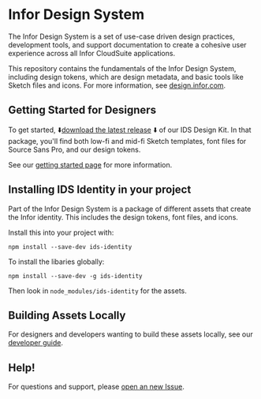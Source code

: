 # Infor Design System

The Infor Design System is a set of use-case driven design practices, development tools, and support documentation to create a cohesive user experience across all Infor CloudSuite applications.

This repository contains the fundamentals of the Infor Design System, including design tokens, which are design metadata, and basic tools like Sketch files and icons. For more information, see [design.infor.com](https://design.infor.com).

## Getting Started for Designers

To get started, :arrow_down:[download the latest release](https://github.com/infor-design/design-system/releases/latest) :arrow_down: of our IDS Design Kit. In that package, you'll find both low-fi and mid-fi Sketch templates, font files for Source Sans Pro, and our design tokens.

See our [getting started page](https://design.infor.com/guidelines/getting-started-designers) for more information.

## Installing IDS Identity in your project

Part of the Infor Design System is a package of different assets that create the Infor identity. This includes the design tokens, font files, and icons.

Install this into your project with:

```
npm install --save-dev ids-identity
```

To install the libaries globally:
```
npm install --save-dev -g ids-identity
```

Then look in `node_modules/ids-identity` for the assets.

## Building Assets Locally

For designers and developers wanting to build these assets locally, see our [developer guide](DEVELOP.md).

## Help!

For questions and support, please [open an new Issue](https://github.com/infor-design/design-system/issues/new?template=support.md&title=[Support]).
